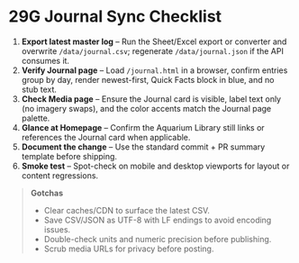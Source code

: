 # 29G Journal Sync Checklist

1. **Export latest master log** – Run the Sheet/Excel export or converter and overwrite `/data/journal.csv`; regenerate `/data/journal.json` if the API consumes it.
2. **Verify Journal page** – Load `/journal.html` in a browser, confirm entries group by day, render newest-first, Quick Facts block in blue, and no stub text.
3. **Check Media page** – Ensure the Journal card is visible, label text only (no imagery swaps), and the color accents match the Journal page palette.
4. **Glance at Homepage** – Confirm the Aquarium Library still links or references the Journal card when applicable.
5. **Document the change** – Use the standard commit + PR summary template before shipping.
6. **Smoke test** – Spot-check on mobile and desktop viewports for layout or content regressions.

> **Gotchas**
> - Clear caches/CDN to surface the latest CSV.
> - Save CSV/JSON as UTF-8 with LF endings to avoid encoding issues.
> - Double-check units and numeric precision before publishing.
> - Scrub media URLs for privacy before posting.

